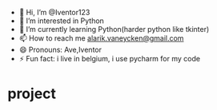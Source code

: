 - 👋 Hi, I’m @Iventor123
- 👀 I’m interested in Python
- 🌱 I’m currently learning Python(harder python like tkinter)
- 📫 How to reach me alarik.vaneycken@gmail.com
- 😄 Pronouns: Ave,Iventor
- ⚡ Fun fact: i live in belgium, i use pycharm for my code
# project



<!---
Iventor123/Iventor123 is a ✨ special ✨ repository because its `README.md` (this file) appears on your GitHub profile.
You can click the Preview link to take a look at your changes.
--->
